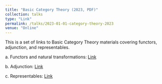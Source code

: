 ```yaml
---
title: "Basic Category Theory (2023, PDF)"
collection: talks
type: "Link"
permalink: /talks/2023-01-01-category-theory-2023
venue: "Online"
---
```

This is a set of links to Basic Category Theory materials covering functors, adjunction, and representables.

a. Functors and natural transformations:
[Link](https://living-crowley-d58.notion.site/Categories-Functors-Natural-Transformations-22085f9d472f45168044b3747f0cf96d)

b. Adjunction: 
[Link](https://living-crowley-d58.notion.site/Adjoint-bce6a8a1046e4794ae7c9a09291da978?pvs=4)

c. Representables: 
[Link](https://living-crowley-d58.notion.site/Representables-4ee977c16a08482da8e7e7e6f8570fda)
